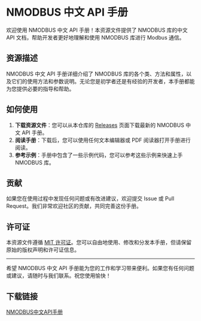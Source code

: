 # NMODBUS 中文 API 手册

欢迎使用 NMODBUS 中文 API 手册！本资源文件提供了 NMODBUS 库的中文 API 文档，帮助开发者更好地理解和使用 NMODBUS 库进行 Modbus 通信。

## 资源描述

NMODBUS 中文 API 手册详细介绍了 NMODBUS 库的各个类、方法和属性，以及它们的使用方法和参数说明。无论您是初学者还是有经验的开发者，本手册都能为您提供必要的指导和帮助。

## 如何使用

1. **下载资源文件**：您可以从本仓库的 [Releases](https://github.com/your-repo/releases) 页面下载最新的 NMODBUS 中文 API 手册。
2. **阅读手册**：下载后，您可以使用任何文本编辑器或 PDF 阅读器打开手册进行阅读。
3. **参考示例**：手册中包含了一些示例代码，您可以参考这些示例来快速上手 NMODBUS 库。

## 贡献

如果您在使用过程中发现任何问题或有改进建议，欢迎提交 Issue 或 Pull Request。我们非常欢迎社区的贡献，共同完善这份手册。

## 许可证

本资源文件遵循 [MIT 许可证](LICENSE)。您可以自由地使用、修改和分发本手册，但请保留原始的版权声明和许可证信息。

---

希望 NMODBUS 中文 API 手册能为您的工作和学习带来便利。如果您有任何问题或建议，请随时与我们联系。祝您使用愉快！

## 下载链接

[NMODBUS中文API手册](https://pan.quark.cn/s/b1aa843e8113)